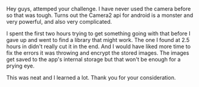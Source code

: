 Hey guys, attemped your challenge.
I have never used the camera before so that was tough. Turns out the Camera2 api for android is a monster and very powerful,
and also very complicated.

I spent the first two hours trying to get something going with that before I gave up and went to find a library that might work.
The one I found at 2.5 hours in didn't really cut it in the end. And I would have liked more time to fix the errors it was throwing 
and encrypt the stored images.
The images get saved to the app's internal storage but that won't be enough for a prying eye.

This was neat and I learned a lot. Thank you for your consideration.
